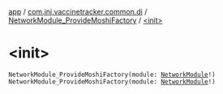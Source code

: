 [app](../../index.md) / [com.jnj.vaccinetracker.common.di](../index.md) / [NetworkModule_ProvideMoshiFactory](index.md) / [&lt;init&gt;](./-init-.md)

# &lt;init&gt;

`NetworkModule_ProvideMoshiFactory(module: `[`NetworkModule`](../-network-module/index.md)`!)`
`NetworkModule_ProvideMoshiFactory(module: `[`NetworkModule`](../-network-module/index.md)`!)`